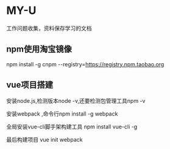 # MY-U
工作问题收集，资料保存学习的文档

## npm使用淘宝镜像
npm install -g cnpm --registry=https://registry.npm.taobao.org

## vue项目搭建

安装node.js,检测版本node -v,还要检测包管理工具npm -v

安装webpack ,命令行npm install -g webpack

全局安装vue-cli脚手架构建工具 npm install vue-cli -g
 
最后构建项目 vue init webpack <my-project>
